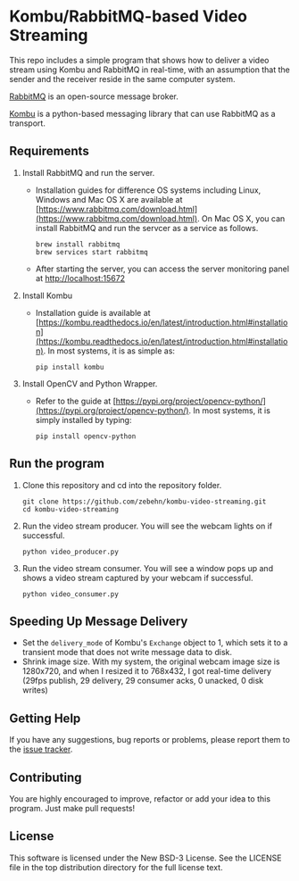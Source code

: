 # Kombu/RabbitMQ-based Video Streaming

This repo includes a simple program that shows how to deliver a video stream using Kombu and RabbitMQ in real-time, with an assumption that the sender and the receiver reside in the same computer system.

[RabbitMQ](https://www.rabbitmq.com) is an open-source message broker.

[Kombu](https://github.com/celery/kombu/) is a python-based messaging library that can use RabbitMQ as a transport.

## Requirements

1. Install RabbitMQ and run the server.
   * Installation guides for difference OS systems including Linux, Windows and Mac OS X are available at [https://www.rabbitmq.com/download.html](https://www.rabbitmq.com/download.html). On Mac OS X, you can install RabbitMQ and run the servcer as a service as follows.
        ```
        brew install rabbitmq
        brew services start rabbitmq
        ```
   * After starting the server, you can access the server monitoring panel at [http://localhost:15672](http://localhost:15672)

1. Install Kombu
   * Installation guide is available at [https://kombu.readthedocs.io/en/latest/introduction.html#installation](https://kombu.readthedocs.io/en/latest/introduction.html#installation). In most systems, it is as simple as:
        ```
        pip install kombu
        ```

1. Install OpenCV and Python Wrapper.
   * Refer to the guide at [https://pypi.org/project/opencv-python/](https://pypi.org/project/opencv-python/). In most systems, it is simply installed by typing:
        ```
        pip install opencv-python
        ```

## Run the program
1. Clone this repository and cd into the repository folder.
    ```
    git clone https://github.com/zebehn/kombu-video-streaming.git
    cd kombu-video-streaming
    ```
2. Run the video stream producer. You will see the webcam lights on if successful.
    ```
    python video_producer.py
    ```
3. Run the video stream consumer. You will see a window pops up and shows a video stream captured by your webcam if successful.
    ```
    python video_consumer.py
    ```

## Speeding Up Message Delivery
* Set the ```delivery_mode``` of Kombu's ```Exchange``` object to 1, which sets it to a transient mode that does not write message data to disk.
* Shrink image size. With my system, the original webcam image size is 1280x720, and when I resized it to 768x432, I got real-time delivery (29fps publish, 29 delivery, 29 consumer acks, 0 unacked, 0 disk writes)

## Getting Help
If you have any suggestions, bug reports or problems, please report them to the [issue tracker](https://github.com/zebehn/kombu-video-streaming/issues).

## Contributing
You are highly encouraged to improve, refactor or add your idea to this program. Just make pull requests!

## License
This software is licensed under the New BSD-3 License. See the LICENSE file in the top distribution directory for the full license text.